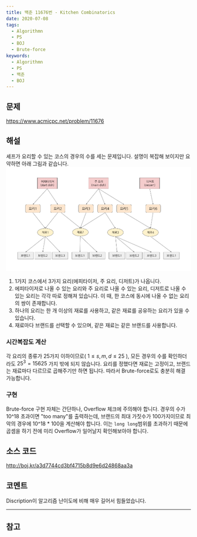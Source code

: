 ```yaml
---
title: 백준 11676번 - Kitchen Combinatorics
date: 2020-07-08
tags:
  - Algorithmn
  - PS
  - BOJ
  - Brute-force
keywords:
  - Algorithmn
  - PS
  - 백준
  - BOJ
---
```


## 문제
https://www.acmicpc.net/problem/11676

## 해설
셰프가 요리할 수 있는 코스의 경우의 수를 세는 문제입니다. 설명이 복잡해 보이지만 요약하면 아래 그림과 같습니다.
![boj11676.png](boj11676.png)
1. 1가지 코스에서 3가지 요리(에피타이저, 주 요리, 디저트)가 나옵니다.
2. 에피타이저로 나올 수 있는 요리와 주 요리로 나올 수 있는 요리, 디저트로 나올 수 있는 요리는 각각 따로 정해져 있습니다. 이 때, 한 코스에 동시에 나올 수 없는 요리의 쌍이 존재합니다. 
3. 하나의 요리는 한 개 이상의 재료를 사용하고, 같은 재료를 공유하는 요리가 있을 수 있습니다.
4. 재료마다 브랜드를 선택할 수 있으며, 같은 재료는 같은 브랜드를 사용합니다.

### 시간복잡도 계산
각 요리의 종류가 25가지 이하이므로( $1 \leq s, m, d \leq 25$ ), 모든 경우의 수를 확인하더라도 $25^3 = 15625$ 가지 밖에 되지 않습니다.
요리를 정했다면 재료는 고정이고, 브랜드는 재료마다 다르므로 곱해주기만 하면 됩니다. 따라서 Brute-force로도 충분히 해결 가능합니다.

### 구현
Brute-force 구현 자체는 간단하나, Overflow 체크에 주의해야 합니다. 경우의 수가 10^18 초과이면 "too many"를 출력하는데, 브랜드의 최대 가짓수가 100가지이므로 최악의 경우에 10^18 * 100을 계산해야 합니다. 이는 `long long`범위를 초과하기 때문에 곱셈을 하기 전에 미리 Overflow가 일어날지 확인해보아야 합니다.

## 소스 코드
http://boj.kr/a3d7744cd3bf4715b8d9e6d24868aa3a

## 코멘트
Discription이 알고리즘 난이도에 비해 매우 길어서 힘들었습니다.

---

## 참고
